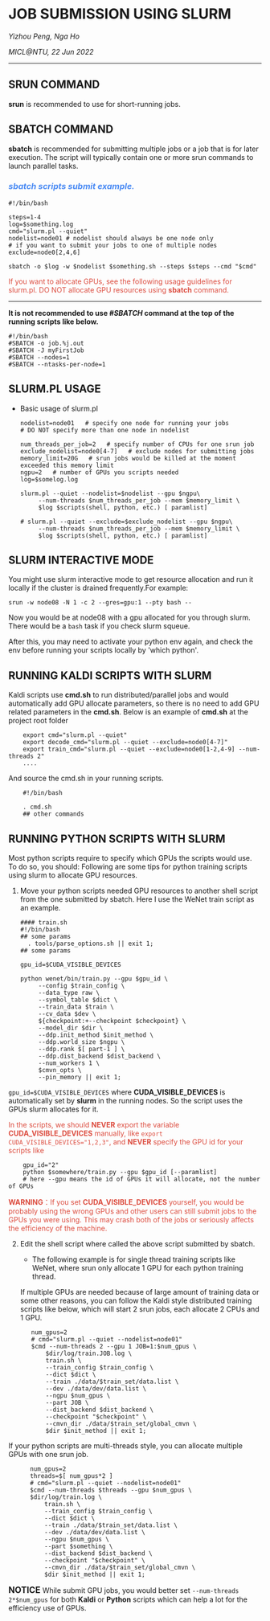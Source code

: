 # JOB SUBMISSION USING SLURM
*Yizhou Peng, Nga Ho* 

*MICL@NTU, 22 Jun 2022*

---
## SRUN COMMAND
**srun** is recommended to use for short-running jobs.
## SBATCH COMMAND
**sbatch** is recommended for submitting multiple jobs or a job that is for later execution. 
The script will typically contain one or more srun commands to launch parallel tasks.

### <font color="#4b8bf4">***sbatch** scripts submit example.*</font><br/>
```
#!/bin/bash

steps=1-4
log=$something.log
cmd="slurm.pl --quiet"
nodelist=node01 # nodelist should always be one node only
# if you want to submit your jobs to one of multiple nodes
exclude=node0[2,4,6]

sbatch -o $log -w $nodelist $something.sh --steps $steps --cmd "$cmd"

```
<font color="#dc4c3f">If you want to allocate GPUs, see the following usage guidelines for slurm.pl. DO NOT allocate GPU resources using **sbatch** command. </font><br/>

---

**It is not recommended to use *#SBATCH* command at the top of the running scripts like below.**
```
#!/bin/bash
#SBATCH -o job.%j.out
#SBATCH -J myFirstJob
#SBATCH --nodes=1
#SBATCH --ntasks-per-node=1
```

## SLURM.PL USAGE

+ Basic usage of slurm.pl
    ```
    nodelist=node01   # specify one node for running your jobs
    # DO NOT specify more than one node in nodelist

    num_threads_per_job=2   # specify number of CPUs for one srun job
    exclude_nodelist=node0[4-7]   # exclude nodes for submitting jobs
    memory_limit=20G   # srun jobs would be killed at the moment exceeded this memory limit
    ngpu=2   # number of GPUs you scripts needed
    log=$somelog.log
    
    slurm.pl --quiet --nodelist=$nodelist --gpu $ngpu\
         --num-threads $num_threads_per_job --mem $memory_limit \
         $log $scripts(shell, python, etc.) [ paramlist]

    # slurm.pl --quiet --exclude=$exclude_nodelist --gpu $ngpu\
         --num-threads $num_threads_per_job --mem $memory_limit \
         $log $scripts(shell, python, etc.) [ paramlist]
    ```
## SLURM INTERACTIVE MODE
You might use slurm interactive mode to get resource allocation and run it locally if the cluster is drained frequently.For example:

```
srun -w node08 -N 1 -c 2 --gres=gpu:1 --pty bash --
```
 
Now you would be at node08 with a gpu allocated for you through slurm. There would be a `bash` task if you check slurm squeue.

After this, you may need to activate your python env again, and check the env before running your scripts locally by 'which python'.


## RUNNING KALDI SCRIPTS WITH SLURM
Kaldi scripts use **cmd.sh** to run distributed/parallel jobs and would automatically add GPU allocate parameters, so there is no need to add GPU related parameters in the **cmd.sh**.
Below is an example of **cmd.sh** at the project root folder
```
    export cmd="slurm.pl --quiet"
    export decode_cmd="slurm.pl --quiet --exclude=node0[4-7]"
    export train_cmd="slurm.pl --quiet --exclude=node0[1-2,4-9] --num-threads 2"
    ....
```

And source the cmd.sh in your running scripts.

```
    #!/bin/bash
    
    . cmd.sh
    ## other commands
```
## RUNNING PYTHON SCRIPTS WITH SLURM
Most python scripts require to specify which GPUs the scripts would use. To do so, you should:
Following are some tips for python training scripts using slurm to allocate GPU resources.
 1. Move your python scripts needed GPU resources to another shell script from the one submitted by sbatch. Here I use the WeNet train script as an example. 
     ```
     #### train.sh
     #!/bin/bash
     ## some params
       . tools/parse_options.sh || exit 1;
     ## some params

     gpu_id=$CUDA_VISIBLE_DEVICES

     python wenet/bin/train.py --gpu $gpu_id \
          --config $train_config \
          --data_type raw \
          --symbol_table $dict \
          --train_data $train \
          --cv_data $dev \
          ${checkpoint:+--checkpoint $checkpoint} \
          --model_dir $dir \
          --ddp.init_method $init_method \
          --ddp.world_size $ngpu \
          --ddp.rank $[ part-1 ] \
          --ddp.dist_backend $dist_backend \
          --num_workers 1 \
          $cmvn_opts \
          --pin_memory || exit 1;
      ```
``` gpu_id=$CUDA_VISIBLE_DEVICES ``` where **CUDA_VISIBLE_DEVICES** is automatically set by **slurm** in the running nodes. So the script uses the GPUs slurm allocates for it.

<font color="#dc4c3f">In the scripts, we should **NEVER** export the variable  **CUDA_VISIBLE_DEVICES** manually, like ``` export CUDA_VISIBLE_DEVICES="1,2,3" ```, and **NEVER** specify the GPU id for your scripts like  </font><br/>
``` 
    gpu_id="2"
    python $somewhere/train.py --gpu $gpu_id [--paramlist] 
    # here --gpu means the id of GPUs it will allocate, not the number of GPUs
```

 <font color="#dc4c3f">**WARNING**：If you set **CUDA_VISIBLE_DEVICES** yourself, you would be probably using the wrong GPUs and other users can still submit jobs to the GPUs you were using. This may crash both of the jobs or seriously affects the efficiency of the machine.  </font><br/>

        
 2. Edit the shell script where called the above script submitted by sbatch. 
     + The following example is for single thread training scripts like WeNet, where srun only allocate 1 GPU for each python training thread. 

     If multiple GPUs are needed because of large amount of training data or some other reasons, you can follow the Kaldi style distributed training scripts like below, which will start 2 srun jobs, each allocate 2 CPUs and 1 GPU.
      ```
         num_gpus=2
         # cmd="slurm.pl --quiet --nodelist=node01"
         $cmd --num-threads 2 --gpu 1 JOB=1:$num_gpus \
             $dir/log/train.JOB.log \
             train.sh \
             --train_config $train_config \
             --dict $dict \
             --train ./data/$train_set/data.list \
             --dev ./data/dev/data.list \
             --ngpu $num_gpus \
             --part JOB \
             --dist_backend $dist_backend \
             --checkpoint "$checkpoint" \
             --cmvn_dir ./data/$train_set/global_cmvn \
             $dir $init_method || exit 1;
      ```
  If your python scripts are multi-threads style, you can allocate multiple GPUs with one srun job.
     
   ```
         num_gpus=2
         threads=$[ num_gpus*2 ]
         # cmd="slurm.pl --quiet --nodelist=node01"
         $cmd --num-threads $threads --gpu $num_gpus \
         $dir/log/train.log \
             train.sh \
             --train_config $train_config \
             --dict $dict \
             --train ./data/$train_set/data.list \
             --dev ./data/dev/data.list \
             --ngpu $num_gpus \
             --part $something \
             --dist_backend $dist_backend \
             --checkpoint "$checkpoint" \
             --cmvn_dir ./data/$train_set/global_cmvn \
             $dir $init_method || exit 1;
   ```

<big>**NOTICE**</big>
While submit GPU jobs, you would better set ```--num-threads 2*$num_gpus``` for both **Kaldi** or **Python** scripts which can help a lot for the efficiency use of GPUs.
